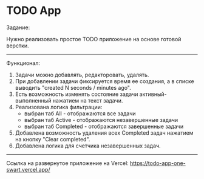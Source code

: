# TODO App

Задание:

Нужно реализовать простое TODO приложение на основе готовой верстки.

---

Функционал:
1. Задачи можно добавлять, редакторовать, удалять.
2. При добавлении задачи фиксируется время ее создания, а в списке выводить "created N seconds / minutes ago".
2. Есть возможность изменять состояние задачи активный-выполненный нажатием на текст задачи.
3. Реализована логика фильтрации:
    * выбран таб All - отображаются все задачи
    * выбран таб Active - отображаются незавершенные задачи
    * выбран таб Completed - отображаются завершенные задачи
4. Добавлена возможность удаления всех Completed задач нажатием на кнопку "Clear completed".
5. Добавлена логика для счетчика незавершенных задач.

---

Ссылка на развернутое приложение на Vercel:
https://todo-app-one-swart.vercel.app/
